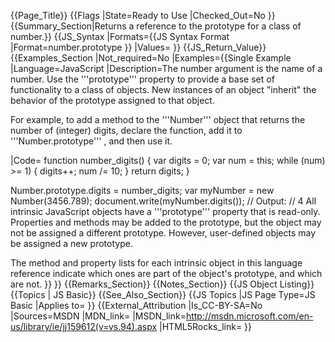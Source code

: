 {{Page_Title}}
{{Flags
|State=Ready to Use
|Checked_Out=No
}}
{{Summary_Section|Returns a reference to the prototype for a class of number.}}
{{JS_Syntax
|Formats={{JS Syntax Format
|Format=number.prototype
}}
|Values=
}}
{{JS_Return_Value}}
{{Examples_Section
|Not_required=No
|Examples={{Single Example
|Language=JavaScript
|Description=The number argument is the name of a number. Use the '''prototype''' property to provide a base set of functionality to a class of objects. New instances of an object "inherit" the behavior of the prototype assigned to that object.

For example, to add a method to the '''Number''' object that returns the number of (integer) digits, declare the function, add it to '''Number.prototype''' , and then use it.

|Code= function number_digits() {
     var digits = 0;
     var num = this;
     while (num) &gt;= 1) {
         digits++;
         num /= 10;
     }
     return digits;
 }
 
 Number.prototype.digits = number_digits;
 var myNumber = new Number(3456.789);
 document.write(myNumber.digits());
 // Output:
 // 4
All intrinsic JavaScript objects have a '''prototype''' property that is read-only. Properties and methods may be added to the prototype, but the object may not be assigned a different prototype. However, user-defined objects may be assigned a new prototype.

The method and property lists for each intrinsic object in this language reference indicate which ones are part of the object's prototype, and which are not.
}}
}}
{{Remarks_Section}}
{{Notes_Section}}
{{JS Object Listing}}
{{Topics | JS Basic}}
{{See_Also_Section}}
{{JS Topics
|JS Page Type=JS Basic
|Applies to=
}}
{{External_Attribution
|Is_CC-BY-SA=No
|Sources=MSDN
|MDN_link=
|MSDN_link=http://msdn.microsoft.com/en-us/library/ie/jj159612(v=vs.94).aspx
|HTML5Rocks_link=
}}
